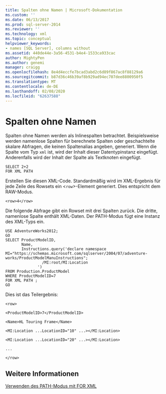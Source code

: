 ```yaml
---
title: Spalten ohne Namen | Microsoft-Dokumentation
ms.custom: ''
ms.date: 06/13/2017
ms.prod: sql-server-2014
ms.reviewer: ''
ms.technology: xml
ms.topic: conceptual
helpviewer_keywords:
- names [SQL Server], columns without
ms.assetid: 440de44e-3a56-4531-b4e4-1533ca933cac
author: MightyPen
ms.author: genemi
manager: craigg
ms.openlocfilehash: 8e4d4eccfe7bcad3abd2c6d89f867ac8f88129a6
ms.sourcegitcommit: b87d36c46b39af8b929ad94ec707dee8800950f5
ms.translationtype: MT
ms.contentlocale: de-DE
ms.lasthandoff: 02/08/2020
ms.locfileid: "62637588"
---
```

# <a name="columns-without-a-name"></a>Spalten ohne Namen
  Spalten ohne Namen werden als Inlinespalten betrachtet. Beispielsweise werden namenlose Spalten für berechnete Spalten oder geschachtelte skalare Abfragen, die keinen Spaltenalias angeben, generiert. Wenn die Spalte vom Typ `xml` ist, wird der Inhalt dieser Datentypinstanz eingefügt. Anderenfalls wird der Inhalt der Spalte als Textknoten eingefügt.  
  
```  
SELECT 2+2  
FOR XML PATH  
```  
  
 Erstellen Sie diesen XML-Code. Standardmäßig wird im XML-Ergebnis für jede Zeile des Rowsets ein <`row`>-Element generiert. Dies entspricht dem RAW-Modus.  
  
 `<row>4</row>`  
  
 Die folgende Abfrage gibt ein Rowset mit drei Spalten zurück. Die dritte, namenlose Spalte enthält XML-Daten. Der PATH-Modus fügt eine Instanz des XML-Typs ein.  
  
```  
USE AdventureWorks2012;  
GO  
SELECT ProductModelID,  
       Name,  
       Instructions.query('declare namespace MI="https://schemas.microsoft.com/sqlserver/2004/07/adventure-works/ProductModelManuInstructions";  
                /MI:root/MI:Location   
              ')   
FROM Production.ProductModel  
WHERE ProductModelID=7  
FOR XML PATH ;  
GO  
```  
  
 Dies ist das Teilergebnis:  
  
 `<row>`  
  
 `<ProductModelID>7</ProductModelID>`  
  
 `<Name>HL Touring Frame</Name>`  
  
 `<MI:Location ...LocationID="10" ...></MI:Location>`  
  
 `<MI:Location ...LocationID="20" ...></MI:Location>`  
  
 `...`  
  
 `</row>`  
  
## <a name="see-also"></a>Weitere Informationen  
 [Verwenden des PATH-Modus mit FOR XML](use-path-mode-with-for-xml.md)  
  
  

